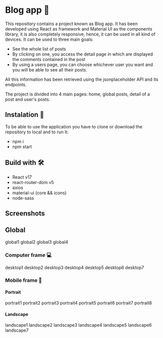 # Blog app 🚀

This repository contains a project known as Blog app. It has been developed using React as framework and Material UI as the components library, it is also completely responsive, hence, it can be used in all kind of devices.
It can be used to three main goals:
* See the whole list of posts
* By clicking on one, you access the detail page in which are displayed the comments contained in the post
* By using a users page, you can choose whichever user you want and you will be able to see all their posts.

All this information has been retrieved using the jsonplaceholder API and its endpoints.

The project is divided into 4 main pages: home, global posts, detail of a post and user's posts.

## Instalation 🔧

To be able to use the application you have to clone or download the repository to local and to run it:
* npm i
* npm start

## Build with 🛠️

* React v17
* react-router-dom v5
* axios
* material-ui (core && icons)
* node-sass


## Screenshots 
<!-- ![alt text](https://github.com/alexdelahaba/BookMarkApp/blob/master/src/assets/screenshots/6.PNG?raw=true) -->

## Global
global1
global2
global3
global4
### Computer frame 💻  
desktop1
desktop2
desktop3
desktop4
desktop5
desktop6
desktop7

### Mobile frame 📱

#### Portrait
portrait1
portrait2
portrait3
portrait4
portrait5
portrait6
portrait7
portrait8
#### Landscape
landscape1
landscape2
landscape3
landscape4
landscape5
landscape6
landscape7